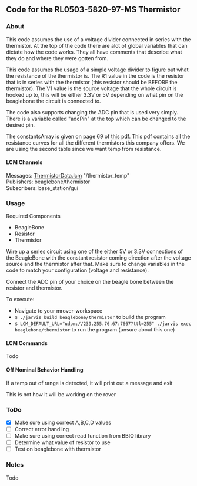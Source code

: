 Code for the RL0503-5820-97-MS Thermistor
---

### About
This code assumes the use of a voltage divider connected in series with the thermistor.  At the top of the code there are alot of global variables that can dictate how the code works.  They all have comments that describe what they do and where they were gotten from.

This code assumes the usage of a simple voltage divider to figure out what the resistance of the thermistor is.  The R1 value in the code is the resistor that is in series with the thermistor (this resistor should be BEFORE the thermistor).  The V1 value is the source voltage that the whole circuit is hooked up to, this will be either 3.3V or 5V depending on what pin on the beaglebone the circuit is connected to.

The code also supports changing the ADC pin that is used very simply.  There is a variable called "adcPin" at the top which can be changed to the desired pin.

The constantsArray is given on page 69 of [this](https://www.amphenol-sensors.com/en/component/edocman/292-thermometrics-temperature-resistance-curves-reference-guide/download) pdf.  This pdf contains all the resistance curves for all the different thermistors this company offers.  We are using the second table since we want temp from resistance.

#### LCM Channels
Messages: [ThermistorData.lcm](https://github.com/nkr101/mrover-workspace/blob/thermistor/rover_msgs/ThermistorData.lcm) "/thermistor_temp" \
Publishers: beaglebone/thermistor \
Subscribers: base_station/gui 

### Usage

Required Components
- BeagleBone
- Resistor
- Thermistor

Wire up a series circuit using one of the either 5V or 3.3V connections of the BeagleBone with the constant resistor coming direction after the voltage source and the thermistor after that.  Make sure to change variables in the code to match your configuration (voltage and resistance).

Connect the ADC pin of your choice on the beagle bone between the resistor and thermistor.

To execute:
- Navigate to your mrover-workspace
- `$ ./jarvis build beaglebone/thermistor` to build the program
- `$ LCM_DEFAULT_URL="udpm://239.255.76.67:7667?ttl=255" ./jarvis exec beaglebone/thermistor` to run the program (unsure about this one)


#### LCM Commands
Todo

#### Off Nominal Behavior Handling
If a temp out of range is detected, it will print out a message and exit

This is not how it will be working on the rover 

### ToDo
- [x] Make sure using correct A,B,C,D values
- [ ] Correct error handling
- [ ] Make sure using correct read function from BBIO library
- [ ] Determine what value of resistor to use
- [ ] Test on beaglebone with thermistor

### Notes
Todo
